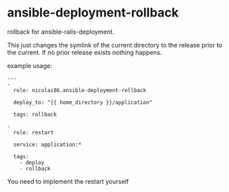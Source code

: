 ansible-deployment-rollback
===========================

rollback for ansible-rails-deployment.

This just changes the symlink of the current directory to the release prior to the current.
If no prior release exists nothing happens.

example usage:

    ---
    -
      role: nicolai86.ansible-deployment-rollback

      deploy_to: "{{ home_directory }}/application"

      tags: rollback

    -
      role: restart

      service: application:*

      tags:
        - deploy
        - rollback

You need to implement the restart yourself